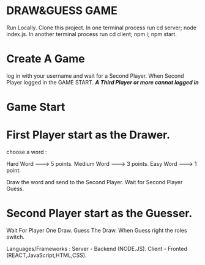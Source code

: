 # DRAW&GUESS GAME

Run Locally.
Clone this project.
In one terminal process run cd server; node index.js.
In another terminal process run cd client; npm i; npm start.

# Create A Game
log in with your username and wait for a Second Player. 
When Second Player logged in the GAME START.
***A Third Player or more cannot logged in***

# Game Start
# First Player start as the Drawer.
choose a word :

Hard Word   ---> 5 points.
Medium Word ---> 3 points.
Easy Word   ---> 1 point.

Draw the word and send to the Second Player.
Wait for Second Player Guess.


# Second Player start as the Guesser.
Wait For Player One Draw.
Guess The Draw.
When Guess right the roles switch.


Languages/Frameworks :
Server - Backend (NODE.JS).
Client - Fronted (REACT,JavaScript,HTML,CSS).

